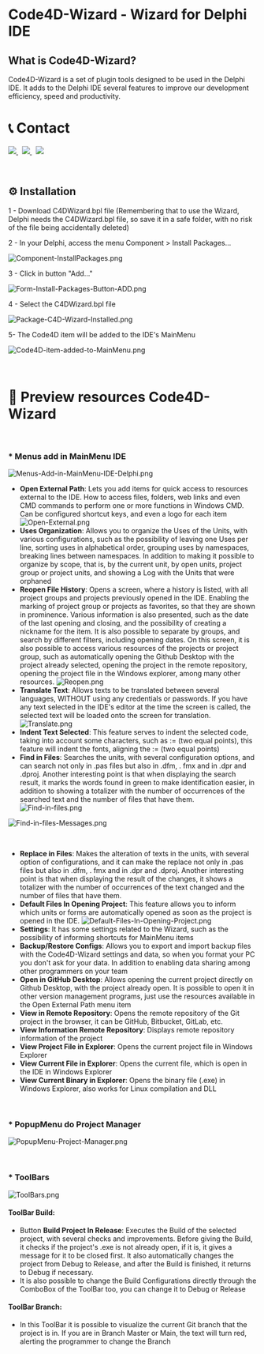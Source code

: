 # Code4D-Wizard - Wizard for Delphi IDE

## What is Code4D-Wizard?

Code4D-Wizard is a set of plugin tools designed to be used in the Delphi IDE. It adds to the Delphi IDE several features to improve our development efficiency, speed and productivity.

# 📞 Contact

<p align="left">
  <a href="https://t.me/Code4Delphi" target="_blank">
    <img src="https://img.shields.io/badge/Telegram:-Join%20Channel-blue">
  </a>
  &nbsp;
  <a href="https://www.youtube.com/@code4delphi" target="_blank">
    <img src="https://img.shields.io/badge/YouTube:-Join%20Channel-red">
  </a>  
  &nbsp;
  <a href="mailto:contato@code4delphi.com.br" target="_blank">
    <img src="https://img.shields.io/badge/E--mail-contato%40code4delphi.com.br-yellowgreen">
  </a>  
</p>
<br/>

## ⚙️ Installation

1 - Download C4DWizard.bpl file (Remembering that to use the Wizard, Delphi needs the C4DWizard.bpl file, so save it in a safe folder, with no risk of the file being accidentally deleted)

2 - In your Delphi, access the menu Component > Install Packages...

![Component-InstallPackages.png](https://github.com/Code4Delphi/Code4D-Wizard/blob/master/Img/Component-InstallPackages.png)

3 - Click in button "Add..."

![Form-Install-Packages-Button-ADD.png](https://github.com/Code4Delphi/Code4D-Wizard/blob/master/Img/Form-Install-Packages-Button-ADD.png)

4 - Select the C4DWizard.bpl file

![Package-C4D-Wizard-Installed.png](https://github.com/Code4Delphi/Code4D-Wizard/blob/master/Img/Package-C4D-Wizard-Installed.png)

5- The Code4D item will be added to the IDE's MainMenu

![Code4D-item-added-to-MainMenu.png](https://github.com/Code4Delphi/Code4D-Wizard/blob/master/Img/Code4D-item-added-to-MainMenu.png)

‌

# 🔎 Preview resources Code4D-Wizard

‌

### * Menus add in MainMenu IDE

![Menus-Add-in-MainMenu-IDE-Delphi.png](https://github.com/Code4Delphi/Code4D-Wizard/blob/master/Img/Menus-Add-in-MainMenu-IDE-Delphi.png)

- **Open External Path**: Lets you add items for quick access to resources external to the IDE. How to access files, folders, web links and even CMD commands to perform one or more functions in Windows CMD. Can be configured shortcut keys, and even a logo for each item
  ![Open-External.png](https://github.com/Code4Delphi/Code4D-Wizard/blob/master/Img/Open-External.png)
- **Uses Organization**: Allows you to organize the Uses of the Units, with various configurations, such as the possibility of leaving one Uses per line, sorting uses in alphabetical order, grouping uses by namespaces, breaking lines between namespaces. In addition to making it possible to organize by scope, that is, by the current unit, by open units, project group or project units, and showing a Log with the Units that were orphaned
- **Reopen File History**: Opens a screen, where a history is listed, with all project groups and projects previously opened in the IDE. Enabling the marking of project group or projects as favorites, so that they are shown in prominence. Various information is also presented, such as the date of the last opening and closing, and the possibility of creating a nickname for the item. It is also possible to separate by groups, and search by different filters, including opening dates. On this screen, it is also possible to access various resources of the projects or project group, such as automatically opening the Github Desktop with the project already selected, opening the project in the remote repository, opening the project file in the Windows explorer, among many other resources.
  ![Reopen.png](https://github.com/Code4Delphi/Code4D-Wizard/blob/master/Img/Reopen.png)
- **Translate Text**: Allows texts to be translated between several languages, WITHOUT using any credentials or passwords. If you have any text selected in the IDE's editor at the time the screen is called, the selected text will be loaded onto the screen for translation.
  ![Translate.png](https://github.com/Code4Delphi/Code4D-Wizard/blob/master/Img/Translate.png)
- **Indent Text Selected**: This feature serves to indent the selected code, taking into account some characters, such as := (two equal points), this feature will indent the fonts, aligning the := (two equal points)
- **Find in Files**: Searches the units, with several configuration options, and can search not only in .pas files but also in .dfm, . fmx and in .dpr and .dproj. Another interesting point is that when displaying the search result, it marks the words found in green to make identification easier, in addition to showing a totalizer with the number of occurrences of the searched text and the number of files that have them.
  ![Find-in-files.png](https://github.com/Code4Delphi/Code4D-Wizard/blob/master/Img/Find-in-files.png)

![Find-in-files-Messages.png](https://github.com/Code4Delphi/Code4D-Wizard/blob/master/Img/Find-in-files-Messages.png)

‌

- **Replace in Files**: Makes the alteration of texts in the units, with several option of configurations, and it can make the replace not only in .pas files but also in .dfm, . fmx and in .dpr and .dproj. Another interesting point is that when displaying the result of the changes, it shows a totalizer with the number of occurrences of the text changed and the number of files that have them.
- **Default Files In Opening Project**: This feature allows you to inform which units or forms are automatically opened as soon as the project is opened in the IDE.
  ![Default-Files-In-Opening-Project.png](https://github.com/Code4Delphi/Code4D-Wizard/blob/master/Img/Default-Files-In-Opening-Project.png)
- **Settings**: It has some settings related to the Wizard, such as the possibility of informing shortcuts for MainMenu items
- **Backup/Restore Configs**: Allows you to export and import backup files with the Code4D-Wizard settings and data, so when you format your PC you don't ask for your data. In addition to enabling data sharing among other programmers on your team
- **Open in GitHub Desktop**: Allows opening the current project directly on Github Desktop, with the project already open. It is possible to open it in other version management programs, just use the resources available in the Open External Path menu item
- **View in Remote Repository**: Opens the remote repository of the Git project in the browser, it can be GitHub, Bitbucket, GitLab, etc.
- **View Information Remote Repository**: Displays remote repository information of the project
- **View Project File in Explorer**: Opens the current project file in Windows Explorer
- **View Current File in Explorer**: Opens the current file, which is open in the IDE in Windows Explorer
- **View Current Binary in Explorer**: Opens the binary file (.exe) in Windows Explorer, also works for Linux compilation and DLL

‌

### * PopupMenu do Project Manager

![PopupMenu-Project-Manager.png](https://github.com/Code4Delphi/Code4D-Wizard/blob/master/Img/PopupMenu-Project-Manager.png)

‌

### * ToolBars

![ToolBars.png](https://github.com/Code4Delphi/Code4D-Wizard/blob/master/Img/ToolBars.png)

#### **ToolBar Build:**

- Button **Build Project In Release**: Executes the Build of the selected project, with several checks and improvements. Before giving the Build, it checks if the project's .exe is not already open, if it is, it gives a message for it to be closed first. It also automatically changes the project from Debug to Release, and after the Build is finished, it returns to Debug if necessary.
- It is also possible to change the Build Configurations directly through the ComboBox of the ToolBar too, you can change it to Debug or Release

#### **ToolBar Branch:**

- In this ToolBar it is possible to visualize the current Git branch that the project is in. If you are in Branch Master or Main, the text will turn red, alerting the programmer to change the Branch
